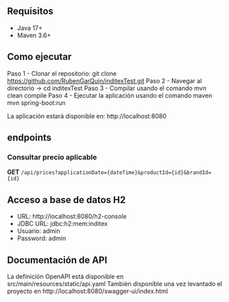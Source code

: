 
## Requisitos
- Java 17+
- Maven 3.6+

## Como ejecutar

Paso 1 - Clonar el repositorio: git clone https://github.com/RubenGarQuin/inditexTest.git
Paso 2 - Navegar al directorio ->  cd inditexTest
Paso 3 - Compilar usando el comando mvn clean compile
Paso 4 - Ejecutar la aplicación usando el comando maven mvn spring-boot:run

La aplicación estará disponible en: http://localhost:8080

## endpoints

### Consultar precio aplicable
**GET** `/api/prices?applicationDate={dateTime}&productId={id}&brandId={id}`

## Acceso a base de datos H2
- URL: http://localhost:8080/h2-console
- JDBC URL: jdbc:h2:mem:inditex
- Usuario: admin
- Password: admin

## Documentación de API
La definición OpenAPI está disponible en src/main/resources/static/api.yaml
También disponible una vez levantado el proyecto en http://localhost:8080/swagger-ui/index.html
